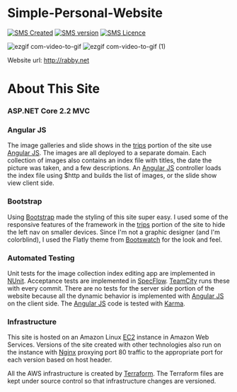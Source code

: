 Simple-Personal-Website
========================
[![SMS Created](https://img.shields.io/badge/Created-May%202019-blue.svg)](#)
[![SMS version](https://img.shields.io/badge/Personal%20Website-orange.svg)](#)
[![SMS Licence](https://img.shields.io/badge/Language-CSharp-green.svg)](#)

![ezgif com-video-to-gif](https://user-images.githubusercontent.com/37344605/57102470-623f5700-6d45-11e9-8576-5e45069aad87.gif)
![ezgif com-video-to-gif (1)](https://user-images.githubusercontent.com/37344605/57107148-0c70ac00-6d51-11e9-9c75-86df3aafa882.gif)


Website url: http://rabby.net

<h1>About This Site</h1>
<h3>
    ASP.NET Core 2.2 MVC
</h3>
<h3>
    Angular JS
</h3>
<p>
    The image galleries and  slide shows in the <a href="@Url.Action("index", "trips")">trips</a> portion
    of the site use <a href="http://www.angularjs.org/" target="_blank">Angular JS</a>. The images are
    all deployed to a separate domain. Each collection of images also contains an index file with titles,
    the date the picture was taken, and a few descriptions. An <a href="http://www.angularjs.org/" target="_blank">Angular JS</a>
    controller loads the index file using $http and builds the list of images, or the slide show view client side.
</p>
<h3>
    Bootstrap
</h3>
<p>
    Using <a href="http://getbootstrap.com" target="_blank">Bootstrap</a> made the styling of this site super easy.
    I used some of the responsive features of the framework in the <a href="@Url.Action("index", "trips")">trips</a> portion
    of the site to hide the left nav on smaller devices. Since I'm not a graphic designer (and I'm colorblind), I used
    the Flatly theme from <a href="http://bootswatch.com" target="_blank">Bootswatch</a> for the look and feel.
</p>
<h3>
    Automated Testing
</h3>
<p>
    Unit tests for the image collection index editing app are implemented in <a href="http://www.nunit.org/" target="_blank">NUnit</a>.
    Acceptance tests are implemented in <a href="http://www.specflow.org/" target="_blank">SpecFlow</a>.
    <a href="http://www.jetbrains.com/teamcity/" target="_blank">TeamCity</a> runs these with every commit. There are no
    tests for the server side portion of the website because all the dynamic behavior is implemented with
    <a href="http://www.angularjs.org/" target="_blank">Angular JS</a> on the client side. The <a href="http://www.angularjs.org/" target="_blank">Angular JS</a>
    code is tested with <a href="http://karma-runner.github.io" target="_blank">Karma</a>.
</p>
<h3>
    Infrastructure
</h3>
<p>
    This site is hosted on an Amazon Linux <a href="http://aws.amazon.com/ec2/" target="_blank">EC2</a> instance in Amazon Web Services.
    Versions of the site created with other technologies also run on the instance with <a href="http://nginx.org/" target="_blank">Nginx</a>
    proxying port 80 traffic to the appropriate port for each version based on host header.
</p>
<p>
    All the AWS infrastructure is created by <a href="https://www.terraform.io/" target="_blank">Terraform</a>. The Terraform files are
    kept under source control so that infrastructure changes are versioned.
</p>

